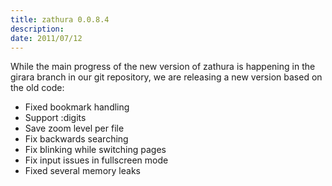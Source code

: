 ```yaml
---
title: zathura 0.0.8.4
description:  
date: 2011/07/12
---
```


While the main progress of the new version of zathura is happening in the girara
branch in our git repository, we are releasing a new version based on the old
code:

* Fixed bookmark handling
* Support :digits
* Save zoom level per file
* Fix backwards searching
* Fix blinking while switching pages
* Fix input issues in fullscreen mode
* Fixed several memory leaks
